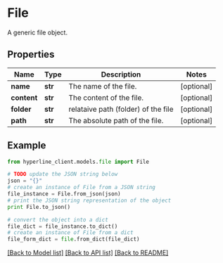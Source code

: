 # File

A generic file object.

## Properties
Name | Type | Description | Notes
------------ | ------------- | ------------- | -------------
**name** | **str** | The name of the file. | [optional] 
**content** | **str** | The content of the file. | [optional] 
**folder** | **str** | relataive path (folder) of the file | [optional] 
**path** | **str** | The absolute path of the file. | [optional] 

## Example

```python
from hyperline_client.models.file import File

# TODO update the JSON string below
json = "{}"
# create an instance of File from a JSON string
file_instance = File.from_json(json)
# print the JSON string representation of the object
print File.to_json()

# convert the object into a dict
file_dict = file_instance.to_dict()
# create an instance of File from a dict
file_form_dict = file.from_dict(file_dict)
```
[[Back to Model list]](../README.md#documentation-for-models) [[Back to API list]](../README.md#documentation-for-api-endpoints) [[Back to README]](../README.md)



